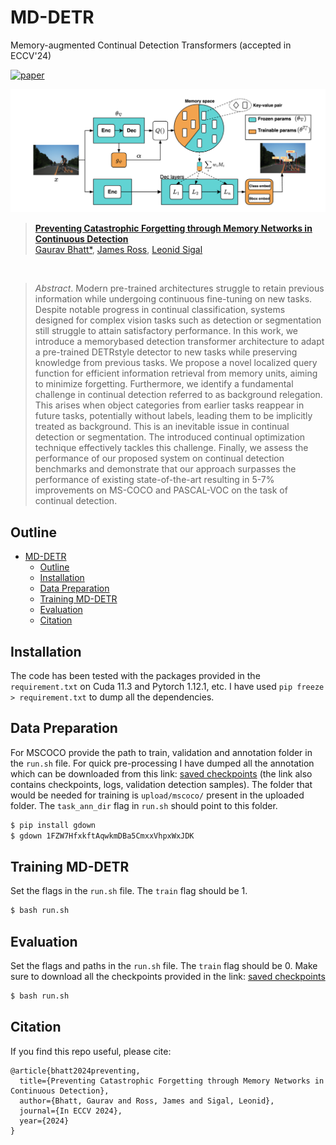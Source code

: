 # MD-DETR
Memory-augmented Continual Detection Transformers (accepted in ECCV'24)

[![paper](https://img.shields.io/badge/paper-ECCV2024-cyan)](https://www.ecva.net/papers/eccv_2024/papers_ECCV/papers/11330.pdf)


<p align="center">
    <img src="figs/mddetr.png" width="600px"/>
</p>

> **[Preventing Catastrophic Forgetting through
Memory Networks in Continuous Detection](https://arxiv.org/pdf/2403.14797)**<br>
> [Gaurav Bhatt*](https://gauravbh1010tt.github.io/), 
[James Ross](https://www.jamesross.xyz/),
[Leonid Sigal](https://www.cs.ubc.ca/~lsigal/)
<br>

> $Abstract$. Modern pre-trained architectures struggle to retain previous
information while undergoing continuous fine-tuning on new tasks. Despite notable progress in continual classification, systems designed for
complex vision tasks such as detection or segmentation still struggle to
attain satisfactory performance. In this work, we introduce a memorybased detection transformer architecture to adapt a pre-trained DETRstyle detector to new tasks while preserving knowledge from previous
tasks. We propose a novel localized query function for efficient information retrieval from memory units, aiming to minimize forgetting. Furthermore, we identify a fundamental challenge in continual detection
referred to as background relegation. This arises when object categories
from earlier tasks reappear in future tasks, potentially without labels,
leading them to be implicitly treated as background. This is an inevitable issue in continual detection or segmentation. The introduced
continual optimization technique effectively tackles this challenge. Finally, we assess the performance of our proposed system on continual
detection benchmarks and demonstrate that our approach surpasses the
performance of existing state-of-the-art resulting in 5-7% improvements
on MS-COCO and PASCAL-VOC on the task of continual detection.

## Outline

- [MD-DETR](#mddetr)
  - [Outline](#outline)
  - [Installation](#installation)
  - [Data Preparation](#data-preparation)
  - [Training MD-DETR](#training-mddetr)
  - [Evaluation](#evaluation)
  - [Citation](#citation)


## Installation
The code has been tested with the packages provided in the `requirement.txt` on Cuda 11.3 and Pytorch 1.12.1, etc. I have used `pip freeze > requirement.txt` to dump all the dependencies.

## Data Preparation

For MSCOCO provide the path to train, validation and annotation folder in the `run.sh` file. For quick pre-processing I have dumped all the annotation which can be downloaded from this link: [saved checkpoints](https://drive.google.com/file/d/1FZW7HfxkftAqwkmDBa5CmxxVhpxWxJDK/view?usp=sharing) (the link also contains checkpoints, logs, validation detection samples). The folder that would be needed for training is `upload/mscoco/` present in the uploaded folder. The `task_ann_dir` flag in `run.sh` should point to this folder.

```bash 
$ pip install gdown
$ gdown 1FZW7HfxkftAqwkmDBa5CmxxVhpxWxJDK
```

## Training MD-DETR

Set the flags in the `run.sh` file. The `train` flag should be 1.

```bash
$ bash run.sh
```

## Evaluation
Set the flags and paths in the `run.sh` file. The `train` flag should be 0. Make sure to download all the checkpoints provided in the link: [saved checkpoints](https://drive.google.com/file/d/1FZW7HfxkftAqwkmDBa5CmxxVhpxWxJDK/view?usp=sharing)

```bash
$ bash run.sh
```

## Citation
If you find this repo useful, please cite:
```
@article{bhatt2024preventing,
  title={Preventing Catastrophic Forgetting through Memory Networks in Continuous Detection},
  author={Bhatt, Gaurav and Ross, James and Sigal, Leonid},
  journal={In ECCV 2024},
  year={2024}
}
```